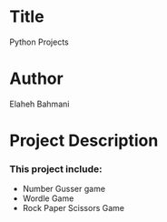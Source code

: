 # Title
Python Projects

# Author
Elaheh Bahmani

# Project Description
### This project include:
- Number Gusser game
- Wordle Game
- Rock Paper Scissors Game